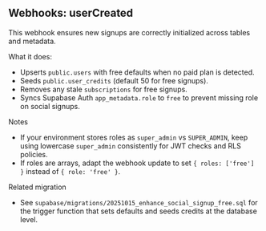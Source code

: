 ## Webhooks: userCreated

This webhook ensures new signups are correctly initialized across tables and metadata.

What it does:
- Upserts `public.users` with free defaults when no paid plan is detected.
- Seeds `public.user_credits` (default 50 for free signups).
- Removes any stale `subscriptions` for free signups.
- Syncs Supabase Auth `app_metadata.role` to `free` to prevent missing role on social signups.

Notes
- If your environment stores roles as `super_admin` vs `SUPER_ADMIN`, keep using lowercase `super_admin` consistently for JWT checks and RLS policies.
- If roles are arrays, adapt the webhook update to set `{ roles: ['free'] }` instead of `{ role: 'free' }`.

Related migration
- See `supabase/migrations/20251015_enhance_social_signup_free.sql` for the trigger function that sets defaults and seeds credits at the database level.


